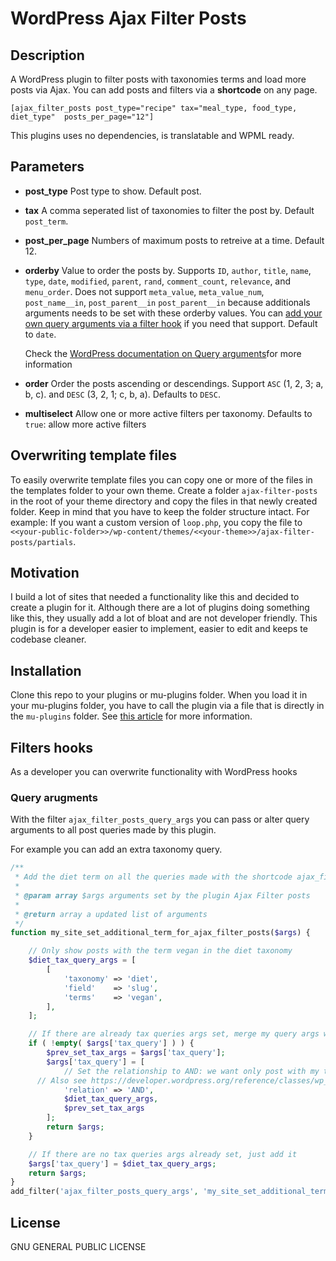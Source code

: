 # WordPress Ajax Filter Posts

## Description

A WordPress plugin to filter posts with taxonomies terms and load more posts via Ajax.
You can add posts and filters via a **shortcode** on any page.

```
[ajax_filter_posts post_type="recipe" tax="meal_type, food_type, diet_type"  posts_per_page="12"]
```

This plugins uses no dependencies, is translatable and WPML ready.

## Parameters

- **post_type**
  Post type to show. Default post.

- **tax**
  A comma seperated list of taxonomies to filter the post by. Default `post_term`.

- **post_per_page**
  Numbers of maximum posts to retreive at a time. Default 12.

- **orderby**
  Value to order the posts by. Supports `ID`, `author`, `title`, `name`, `type`, `date`, `modified`, `parent`, `rand`, `comment_count`, `relevance`, and `menu_order`. Does not support `meta_value`, `meta_value_num`, `post_name__in`, `post_parent__in` `post_parent__in` because additionals arguments needs to be set with these orderby values. You can [add your own query arguments via a filter hook](#order-orderby-parameters) if you need that support. Default to `date`.

  Check the [WordPress documentation on Query arguments](https://developer.wordpress.org/reference/classes/wp_query/#order-orderby-parameters)for more information

- **order**
  Order the posts ascending or descendings. Support `ASC` (1, 2, 3; a, b, c). and `DESC` (3, 2, 1; c, b, a). Defaults to `DESC`.

- **multiselect**
  Allow one or more active filters per taxonomy. Defaults to `true`: allow more active filters

## Overwriting template files

To easily overwrite template files you can copy one or more of the files in the templates folder to your own theme. Create a folder `ajax-filter-posts` in the root of your theme directory and copy the files in that newly created folder. Keep in mind that you have to keep the folder structure intact. For example: If you want a custom version of `loop.php`, you copy the file to `<<your-public-folder>>/wp-content/themes/<<your-theme>>/ajax-filter-posts/partials`.

## Motivation

I build a lot of sites that needed a functionality like this and decided to create a plugin for it. Although there are a lot of plugins doing something like this, they usually add a lot of bloat and are not developer friendly. This plugin is for a developer easier to implement, easier to edit and keeps te codebase cleaner.

## Installation

Clone this repo to your plugins or mu-plugins folder. When you load it in your mu-plugins folder, you have to call the plugin via a file that is directly in the `mu-plugins` folder. See [this article](https://www.sitepoint.com/wordpress-mu-plugins/) for more information.

## Filters hooks
As a developer you can overwrite functionality with WordPress hooks

### Query arugments
With the filter `ajax_filter_posts_query_args` you can pass or alter query arguments to all post queries made by this plugin.

For example you can add an extra taxonomy query.

```php
/**
 * Add the diet term on all the queries made with the shortcode ajax_filter_posts
 *
 * @param array $args arguments set by the plugin Ajax Filter posts
 *
 * @return array a updated list of arguments
 */
function my_site_set_additional_term_for_ajax_filter_posts($args) {

	// Only show posts with the term vegan in the diet taxonomy
	$diet_tax_query_args = [
		[
			'taxonomy' => 'diet',
			'field'    => 'slug',
			'terms'    => 'vegan',
		],
	];

	// If there are already tax queries args set, merge my query args with the set args
	if ( !empty( $args['tax_query'] ) ) {
		$prev_set_tax_args = $args['tax_query'];
		$args['tax_query'] = [
			// Set the relationship to AND: we want only post with my term and the set terms by the user
      // Also see https://developer.wordpress.org/reference/classes/wp_query/#taxonomy-parameters
			'relation' => 'AND',
			$diet_tax_query_args,
			$prev_set_tax_args
		];
		return $args;
	}

	// If there are no tax queries args already set, just add it
	$args['tax_query'] = $diet_tax_query_args;
	return $args;
}
add_filter('ajax_filter_posts_query_args', 'my_site_set_additional_term_for_ajax_filter_posts');
```

## License

GNU GENERAL PUBLIC LICENSE
